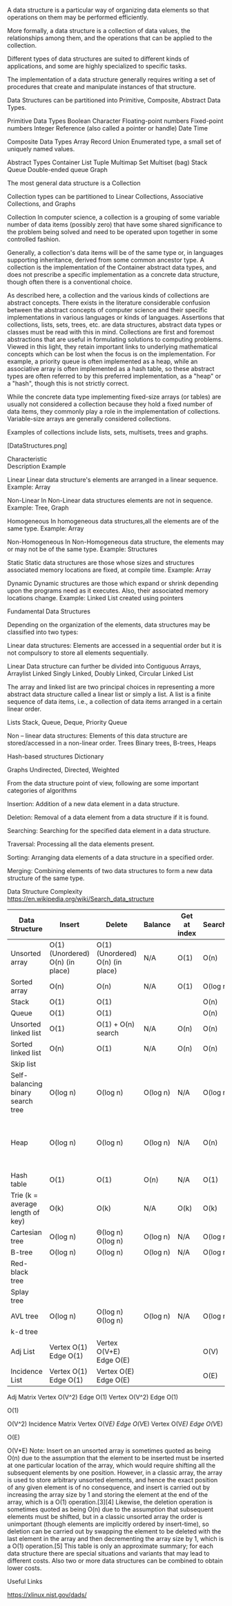 A data structure is a particular way of organizing data elements so that operations on them may be performed efficiently.

More formally, a data structure is a collection of data values, the relationships among them, and the operations that can be applied to the collection.

Different types of data structures are suited to different kinds of applications, and some are highly specialized to specific tasks.

The implementation of a data structure generally requires writing a set of procedures that create and manipulate instances of that structure.



Data Structures can be partitioned into Primitive, Composite, Abstract Data Types.

Primitive Data Types
Boolean
Character
Floating-point numbers
Fixed-point numbers
Integer
Reference (also called a pointer or handle)
Date Time

Composite Data Types
Array
Record
Union
Enumerated type, a small set of uniquely named values.

Abstract Types
Container
List
Tuple
Multimap
Set
Multiset (bag)
Stack
Queue
Double-ended queue
Graph


The most general data structure is a Collection

Collection types can be partitioned to Linear Collections, Associative Collections, and Graphs

Collection
In computer science, a collection is a grouping of some variable number of data items (possibly zero) that have some shared significance to the problem being solved and need to be operated upon together in some controlled fashion.

Generally, a collection's data items will be of the same type or, in languages supporting inheritance, derived from some common ancestor type. A collection is the implementation of the Container abstract data types, and does not prescribe a specific implementation as a concrete data structure, though often there is a conventional choice.

As described here, a collection and the various kinds of collections are abstract concepts. There exists in the literature considerable confusion between the abstract concepts of computer science and their specific implementations in various languages or kinds of languages. Assertions that collections, lists, sets, trees, etc. are data structures, abstract data types or classes must be read with this in mind. Collections are first and foremost abstractions that are useful in formulating solutions to computing problems. Viewed in this light, they retain important links to underlying mathematical concepts which can be lost when the focus is on the implementation.
For example, a priority queue is often implemented as a heap, while an associative array is often implemented as a hash table, so these abstract types are often referred to by this preferred implementation, as a "heap" or a "hash", though this is not strictly correct.


While the concrete data type implementing fixed-size arrays (or tables) are usually not considered a collection because they hold a fixed number of data items, they commonly play a role in the implementation of collections. Variable-size arrays are generally considered collections.

Examples of collections include lists, sets, multisets, trees and graphs.

[DataStructures.png]


Characteristic    
Description
Example

Linear
Linear data structure's elements are arranged in a linear sequence.
Example: Array

Non-Linear
In Non-Linear data structures elements are not in sequence.
Example: Tree, Graph

Homogeneous
In homogeneous data structures,all the elements are of the same type.
Example: Array

Non-Homogeneous
In Non-Homogeneous data structure, the elements may or may not be of the same type.
Example: Structures

Static
Static data structures are those whose sizes and structures associated memory locations are fixed, at compile time.
Example: Array


Dynamic
Dynamic structures are those which expand or shrink depending upon the programs need as it executes. Also, their associated memory locations change.
Example: Linked List created using pointers








Fundamental Data Structures




Depending on the organization of the elements, data structures may be classified into two types:

Linear data structures:
Elements are accessed in a sequential order but it is not compulsory to store all elements sequentially.

Linear Data structure can further be divided into
Contiguous
    Arrays,    Arraylist
Linked
    Singly Linked, Doubly Linked, Circular Linked List

The array and linked list are two principal choices in representing a more abstract data structure called a linear list or simply a list. A list is a finite sequence of data items, i.e., a collection of data items arranged in a certain linear order.

Lists
    Stack, Queue, Deque, Priority Queue





Non – linear data structures:
Elements of this data structure are stored/accessed in a non-linear order.
Trees
Binary trees, B-trees, Heaps


Hash-based structures
Dictionary


Graphs
Undirected, Directed, Weighted




From the data structure point of view, following are some important categories of algorithms

Insertion:    Addition of a new data element in a data structure.

Deletion:     Removal of a data element from a data structure if it is found.

Searching:    Searching for the specified data element in a data structure.

Traversal:    Processing all the data elements present.

Sorting:    Arranging data elements of a data structure in a specified order.

Merging:    Combining elements of two data structures to form a new data structure of the same type.


Data Structure Complexity
https://en.wikipedia.org/wiki/Search_data_structure







|Data Structure | Insert | Delete | Balance | Get at index | Search/Query | Find minimum | Find maximum | Space usage |
| --------------- | --------------- | --------------- | --------------- | --------------- | --------------- | --------------- | --------------- | --------------- |
| Unsorted array | O(1)(Unordered)     O(n) (in place) | O(1)(Unordered)     O(n) (in place) | N/A | O(1) | O(n) | O(n) | O(n) | O(n) |
| Sorted array | O(n) | O(n) | N/A | O(1) | O(log n) | O(1) | O(1) | O(n) |
| Stack | O(1) | O(1) | | | O(n) | | | O(n) |
| Queue | O(1) | O(1) | | | O(n) | | | O(n) |
| Unsorted linked list | O(1) | O(1) + O(n) search | N/A | O(n) | O(n) | O(n) | O(n) | O(n) |
| Sorted linked list | O(n) | O(1) | N/A | O(n) | O(n) | O(1) | O(1) | O(n) |
| Skip list |  |  |  |  |  |  |  |  |
| Self-balancing binary search tree | O(log n) | O(log n) | O(log n) | N/A | O(log n) | O(log n) | O(log n) | O(n) |
| Heap | O(log n) | O(log n) | O(log n) | N/A | O(n) | O(1) min-heap     O(n) max-heap | O(1) max-heap       O(n) min-heap | O(n) |
| Hash table | O(1) | O(1) | O(n) | N/A | O(1) | O(n) | O(n) | O(n) |
| Trie (k = average length of key) | O(k) | O(k) | N/A | O(k) | O(k) | O(k) |  O(k n) |
| Cartesian tree | O(log n) | Θ(log n)    O(log n) | O(log n) | N/A | O(log n) | O(log n) | O(log n) | O(n) |
B-tree | O(log n) | O(log n) | O(log n) | N/A | O(log n) | O(log n) | O(log n) | O(n) |
| Red-black tree |  |  |  |  |  |  |  |  |
| Splay tree |  |  |  |  |  |  |  |  |
| AVL tree | O(log n) | O(log n)    Θ(log n) | O(log n) | N/A | O(log n) | O(log n) | O(log n) | O(n) |
| k-d tree | | | | | | | | |
| Adj List | Vertex O(1)     Edge O(1) | Vertex O(V+E)     Edge O(E)| | | O(V) | | | O(V+E) |
| Incidence List | Vertex O(1)     Edge O(1) | Vertex O(E)     Edge O(E) | | | O(E) | | | O(V+E) |
Adj Matrix
Vertex O(V^2)
Edge O(1)
Vertex O(V^2)
Edge O(1)




O(1)




O(V^2)
Incidence Matrix
Vertex O(V*E)
Edge O(V*E)
Vertex O(V*E)
Edge O(V*E)




O(E)




O(V*E)
Note: Insert on an unsorted array is sometimes quoted as being O(n) due to the assumption that the element to be inserted must be inserted at one particular location of the array, which would require shifting all the subsequent elements by one position. However, in a classic array, the array is used to store arbitrary unsorted elements, and hence the exact position of any given element is of no consequence, and insert is carried out by increasing the array size by 1 and storing the element at the end of the array, which is a O(1) operation.[3][4] Likewise, the deletion operation is sometimes quoted as being O(n) due to the assumption that subsequent elements must be shifted, but in a classic unsorted array the order is unimportant (though elements are implicitly ordered by insert-time), so deletion can be carried out by swapping the element to be deleted with the last element in the array and then decrementing the array size by 1, which is a O(1) operation.[5]
This table is only an approximate summary; for each data structure there are special situations and variants that may lead to different costs. Also two or more data structures can be combined to obtain lower costs.

Useful Links

https://xlinux.nist.gov/dads/
